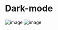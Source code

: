 # Dark-mode
![image](https://user-images.githubusercontent.com/82581367/138580518-0c5be135-373f-47b9-a8d5-ea2c688ff722.png)
![image](https://user-images.githubusercontent.com/82581367/138580526-a0092c8b-43d5-4159-8953-f981f4365ccc.png)
